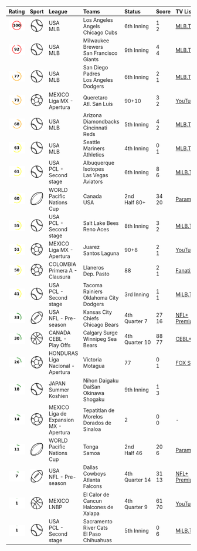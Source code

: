 | Rating                                                                                                                                   | Sport                                                                                                                     | League                                    | Teams                                       | Status         | Score    | TV Listing                                                                            |
|:-----------------------------------------------------------------------------------------------------------------------------------------|:--------------------------------------------------------------------------------------------------------------------------|:------------------------------------------|:--------------------------------------------|:---------------|:---------|:--------------------------------------------------------------------------------------|
| <img src="https://raw.githubusercontent.com/BlakeDuncan25/Donut-SVG-Ratings/bac4e4a278175106499642192132b1786a9aec38/100.svg" alt="100"> | <img src="https://raw.githubusercontent.com/BlakeDuncan25/Donut-SVG-Ratings/master/baseball.png" alt="Baseball">          | USA<br>MLB                                | Los Angeles Angels<br>Chicago Cubs          | 6th Inning     | 1<br>2   | <a href="https://www.mlb.com/live-stream-games">MLB.TV</a>                            |
| <img src="https://raw.githubusercontent.com/BlakeDuncan25/Donut-SVG-Ratings/bac4e4a278175106499642192132b1786a9aec38/92.svg" alt="92">   | <img src="https://raw.githubusercontent.com/BlakeDuncan25/Donut-SVG-Ratings/master/baseball.png" alt="Baseball">          | USA<br>MLB                                | Milwaukee Brewers<br>San Francisco Giants   | 9th Inning     | 4<br>4   | <a href="https://www.mlb.com/live-stream-games">MLB.TV</a>                            |
| <img src="https://raw.githubusercontent.com/BlakeDuncan25/Donut-SVG-Ratings/bac4e4a278175106499642192132b1786a9aec38/77.svg" alt="77">   | <img src="https://raw.githubusercontent.com/BlakeDuncan25/Donut-SVG-Ratings/master/baseball.png" alt="Baseball">          | USA<br>MLB                                | San Diego Padres<br>Los Angeles Dodgers     | 6th Inning     | 2<br>1   | <a href="https://www.mlb.com/live-stream-games">MLB.TV</a>                            |
| <img src="https://raw.githubusercontent.com/BlakeDuncan25/Donut-SVG-Ratings/bac4e4a278175106499642192132b1786a9aec38/71.svg" alt="71">   | <img src="https://raw.githubusercontent.com/BlakeDuncan25/Donut-SVG-Ratings/master/soccer.png" alt="Soccer">              | MEXICO<br>Liga MX - Apertura              | Queretaro<br>Atl. San Luis                  | 90+10          | 3<br>2   | <a href="https://tv.youtube.com/browse/UCXyaZYAYAU1MQx1N37IbqAA">YouTube TV</a>       |
| <img src="https://raw.githubusercontent.com/BlakeDuncan25/Donut-SVG-Ratings/bac4e4a278175106499642192132b1786a9aec38/68.svg" alt="68">   | <img src="https://raw.githubusercontent.com/BlakeDuncan25/Donut-SVG-Ratings/master/baseball.png" alt="Baseball">          | USA<br>MLB                                | Arizona Diamondbacks<br>Cincinnati Reds     | 5th Inning     | 4<br>2   | <a href="https://www.mlb.com/live-stream-games">MLB.TV</a>                            |
| <img src="https://raw.githubusercontent.com/BlakeDuncan25/Donut-SVG-Ratings/bac4e4a278175106499642192132b1786a9aec38/63.svg" alt="63">   | <img src="https://raw.githubusercontent.com/BlakeDuncan25/Donut-SVG-Ratings/master/baseball.png" alt="Baseball">          | USA<br>MLB                                | Seattle Mariners<br>Athletics               | 4th Inning     | 0<br>1   | <a href="https://www.mlb.com/live-stream-games">MLB.TV</a>                            |
| <img src="https://raw.githubusercontent.com/BlakeDuncan25/Donut-SVG-Ratings/bac4e4a278175106499642192132b1786a9aec38/61.svg" alt="61">   | <img src="https://raw.githubusercontent.com/BlakeDuncan25/Donut-SVG-Ratings/master/baseball.png" alt="Baseball">          | USA<br>PCL - Second stage                 | Albuquerque Isotopes<br>Las Vegas Aviators  | 6th Inning     | 8<br>6   | <a href="https://www.milb.com/live-stream-games/2025/08/21">MiLB.TV</a>               |
| <img src="https://raw.githubusercontent.com/BlakeDuncan25/Donut-SVG-Ratings/bac4e4a278175106499642192132b1786a9aec38/60.svg" alt="60">   | <img src="https://raw.githubusercontent.com/BlakeDuncan25/Donut-SVG-Ratings/master/rugby.png" alt="Rugby">                | WORLD<br>Pacific Nations Cup              | Canada<br>USA                               | 2nd Half 80+   | 34<br>20 | <a href="https://www.paramountplus.com/shows/mens-world-rugby/">Paramount+</a>        |
| <img src="https://raw.githubusercontent.com/BlakeDuncan25/Donut-SVG-Ratings/bac4e4a278175106499642192132b1786a9aec38/55.svg" alt="55">   | <img src="https://raw.githubusercontent.com/BlakeDuncan25/Donut-SVG-Ratings/master/baseball.png" alt="Baseball">          | USA<br>PCL - Second stage                 | Salt Lake Bees<br>Reno Aces                 | 8th Inning     | 3<br>2   | <a href="https://www.milb.com/live-stream-games/2025/08/21">MiLB.TV</a>               |
| <img src="https://raw.githubusercontent.com/BlakeDuncan25/Donut-SVG-Ratings/bac4e4a278175106499642192132b1786a9aec38/51.svg" alt="51">   | <img src="https://raw.githubusercontent.com/BlakeDuncan25/Donut-SVG-Ratings/master/soccer.png" alt="Soccer">              | MEXICO<br>Liga MX - Apertura              | Juarez<br>Santos Laguna                     | 90+8           | 2<br>1   | <a href="https://tv.youtube.com/browse/UCXyaZYAYAU1MQx1N37IbqAA">YouTube TV</a>       |
| <img src="https://raw.githubusercontent.com/BlakeDuncan25/Donut-SVG-Ratings/bac4e4a278175106499642192132b1786a9aec38/50.svg" alt="50">   | <img src="https://raw.githubusercontent.com/BlakeDuncan25/Donut-SVG-Ratings/master/soccer.png" alt="Soccer">              | COLOMBIA<br>Primera A - Clausura          | Llaneros<br>Dep. Pasto                      | 88             | 2<br>1   | <a href="https://watch.fanatiz.com/channels">Fanatiz</a>                              |
| <img src="https://raw.githubusercontent.com/BlakeDuncan25/Donut-SVG-Ratings/bac4e4a278175106499642192132b1786a9aec38/41.svg" alt="41">   | <img src="https://raw.githubusercontent.com/BlakeDuncan25/Donut-SVG-Ratings/master/baseball.png" alt="Baseball">          | USA<br>PCL - Second stage                 | Tacoma Rainiers<br>Oklahoma City Dodgers    | 3rd Inning     | 1<br>1   | <a href="https://www.milb.com/live-stream-games/2025/08/21">MiLB.TV</a>               |
| <img src="https://raw.githubusercontent.com/BlakeDuncan25/Donut-SVG-Ratings/bac4e4a278175106499642192132b1786a9aec38/33.svg" alt="33">   | <img src="https://raw.githubusercontent.com/BlakeDuncan25/Donut-SVG-Ratings/master/football.png" alt="American Football"> | USA<br>NFL - Pre-season                   | Kansas City Chiefs<br>Chicago Bears         | 4th Quarter 7  | 27<br>16 | <a href="https://www.nfl.com/plus/replays/">NFL+ Premium</a>                          |
| <img src="https://raw.githubusercontent.com/BlakeDuncan25/Donut-SVG-Ratings/bac4e4a278175106499642192132b1786a9aec38/30.svg" alt="30">   | <img src="https://raw.githubusercontent.com/BlakeDuncan25/Donut-SVG-Ratings/master/basketball.png" alt="Basketball">      | CANADA<br>CEBL - Play Offs                | Calgary Surge<br>Winnipeg Sea Bears         | 4th Quarter 10 | 88<br>77 | <a href="https://plus.cebl.ca/ondemand?filter=1&category=full-game-replays">CEBL+</a> |
| <img src="https://raw.githubusercontent.com/BlakeDuncan25/Donut-SVG-Ratings/bac4e4a278175106499642192132b1786a9aec38/26.svg" alt="26">   | <img src="https://raw.githubusercontent.com/BlakeDuncan25/Donut-SVG-Ratings/master/soccer.png" alt="Soccer">              | HONDURAS<br>Liga Nacional - Apertura      | Victoria<br>Motagua                         | 77             | 0<br>1   | <a href="https://www.foxsports.com/replays">FOX Sports</a>                            |
| <img src="https://raw.githubusercontent.com/BlakeDuncan25/Donut-SVG-Ratings/bac4e4a278175106499642192132b1786a9aec38/18.svg" alt="18">   | <img src="https://raw.githubusercontent.com/BlakeDuncan25/Donut-SVG-Ratings/master/baseball.png" alt="Baseball">          | JAPAN<br>Summer Koshien                   | Nihon Daigaku DaiSan<br>Okinawa Shogaku     | 9th Inning     | 1<br>3   | <a href="#N/A"></a>                                                                   |
| <img src="https://raw.githubusercontent.com/BlakeDuncan25/Donut-SVG-Ratings/bac4e4a278175106499642192132b1786a9aec38/14.svg" alt="14">   | <img src="https://raw.githubusercontent.com/BlakeDuncan25/Donut-SVG-Ratings/master/soccer.png" alt="Soccer">              | MEXICO<br>Liga de Expansion MX - Apertura | Tepatitlan de Morelos<br>Dorados de Sinaloa | 2              | 0<br>0   | -                                                                                     |
| <img src="https://raw.githubusercontent.com/BlakeDuncan25/Donut-SVG-Ratings/bac4e4a278175106499642192132b1786a9aec38/11.svg" alt="11">   | <img src="https://raw.githubusercontent.com/BlakeDuncan25/Donut-SVG-Ratings/master/rugby.png" alt="Rugby">                | WORLD<br>Pacific Nations Cup              | Tonga<br>Samoa                              | 2nd Half 46    | 20<br>6  | <a href="https://www.paramountplus.com/shows/mens-world-rugby/">Paramount+</a>        |
| <img src="https://raw.githubusercontent.com/BlakeDuncan25/Donut-SVG-Ratings/bac4e4a278175106499642192132b1786a9aec38/7.svg" alt="7">     | <img src="https://raw.githubusercontent.com/BlakeDuncan25/Donut-SVG-Ratings/master/football.png" alt="American Football"> | USA<br>NFL - Pre-season                   | Dallas Cowboys<br>Atlanta Falcons           | 4th Quarter 14 | 31<br>13 | <a href="https://www.nfl.com/plus/replays/">NFL+ Premium</a>                          |
| <img src="https://raw.githubusercontent.com/BlakeDuncan25/Donut-SVG-Ratings/bac4e4a278175106499642192132b1786a9aec38/1.svg" alt="1">     | <img src="https://raw.githubusercontent.com/BlakeDuncan25/Donut-SVG-Ratings/master/basketball.png" alt="Basketball">      | MEXICO<br>LNBP                            | El Calor de Cancun<br>Halcones de Xalapa    | 4th Quarter 9  | 61<br>70 | <a href="https://www.youtube.com/@LNBPOFICIAL/streams">YouTube</a>                    |
| <img src="https://raw.githubusercontent.com/BlakeDuncan25/Donut-SVG-Ratings/bac4e4a278175106499642192132b1786a9aec38/1.svg" alt="1">     | <img src="https://raw.githubusercontent.com/BlakeDuncan25/Donut-SVG-Ratings/master/baseball.png" alt="Baseball">          | USA<br>PCL - Second stage                 | Sacramento River Cats<br>El Paso Chihuahuas | 5th Inning     | 0<br>6   | <a href="https://www.milb.com/live-stream-games/2025/08/21">MiLB.TV</a>               |